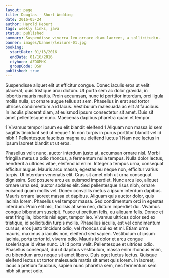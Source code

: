 ```yaml
---
layout: page
title: Douglas - Short Wedding
date: 2016-05-24
author: Harold Hebert
tags: weekly links, java
status: published
summary: Suspendisse viverra leo ornare diam laoreet, a sollicitudin.
banner: images/banner/leisure-01.jpg
booking:
  startDate: 01/13/2016
  endDate: 01/16/2016
  ctyhocn: AZOOMHX
  groupCode: DSW
published: true
---
```

Suspendisse aliquet elit ut efficitur congue. Donec iaculis eros ut velit placerat, quis tristique arcu dictum. Ut porta sem ac dolor gravida, in lobortis mauris mattis. Proin accumsan, nunc id porttitor interdum, orci ligula mollis nulla, ut ornare augue tellus at sem. Phasellus in erat sed tortor ultrices condimentum a id lacus. Vestibulum malesuada ac elit at faucibus. In iaculis placerat diam, at euismod ipsum consectetur sit amet. Duis sit amet pellentesque nunc. Maecenas dapibus pharetra quam et tempor.

1 Vivamus tempor ipsum eu elit blandit eleifend
1 Aliquam non massa id sem sagittis tincidunt sed ut neque
1 In non turpis in purus porttitor blandit vel id nibh
1 Pellentesque faucibus magna eu eleifend luctus
1 Nam nec lectus in ipsum laoreet blandit ut ut eros.

Phasellus velit nunc, auctor interdum justo at, accumsan ornare nisl. Morbi fringilla metus a odio rhoncus, a fermentum nulla tempus. Nulla dolor lectus, hendrerit a ultrices vitae, eleifend id enim. Integer a tempus urna, consequat efficitur augue. Mauris arcu massa, egestas eu neque non, efficitur varius turpis. Ut interdum venenatis elit. Cras sit amet nibh ut urna consequat dignissim. Sed posuere arcu eu euismod imperdiet. Nunc arcu leo, aliquet ornare urna sed, auctor sodales elit. Sed pellentesque risus nibh, ornare euismod quam mollis vel. Donec convallis metus a ipsum interdum dapibus. Mauris ornare laoreet massa et dapibus. Aliquam quis auctor dolor, quis lacinia lorem. Phasellus vel tempor massa. Sed condimentum orci in egestas interdum.
Proin elit nisi, facilisis at sem nec, dictum imperdiet dui. Vivamus congue bibendum suscipit. Fusce ut pretium felis, eu aliquam felis. Donec et erat fringilla, lobortis nisl eget, tempor leo. Vivamus ultrices dolor sed ex tristique, id sollicitudin turpis mollis. Phasellus iaculis, est vel condimentum cursus, eros justo tincidunt odio, vel rhoncus dui ex et mi. Etiam urna mauris, maximus a iaculis non, eleifend sed sapien. Vestibulum ut ipsum lacinia, porta tortor id, viverra odio. Mauris id dolor et arcu congue scelerisque id vitae nunc. Ut id porta velit. Pellentesque et ultrices odio. Phasellus consequat, dui ut dapibus vestibulum, massa enim rhoncus enim, eu bibendum arcu neque sit amet libero. Duis eget luctus lectus. Quisque eleifend lectus ut tortor malesuada mattis sit amet quis lorem. In laoreet, lacus a pretium faucibus, sapien nunc pharetra sem, nec fermentum sem nibh sit amet odio.
